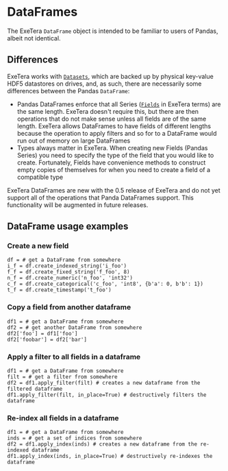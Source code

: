 # DataFrames

The ExeTera `DataFrame` object is intended to be familiar to users of Pandas, albeit not identical.

## Differences
ExeTera works with [`Datasets`](https://github.com/KCL-BMEIS/ExeTera/wiki/Dataset-API), which are backed up by physical key-value HDF5 datastores on drives, and, as such, there are necessarily some differences between the Pandas `DataFrame`:
 * Pandas DataFrames enforce that all Series ([`Fields`](https://github.com/KCL-BMEIS/ExeTera/wiki/Field-API) in ExeTera terms) are the same length. ExeTera doesn't require this, but there are then operations that do not make sense unless all fields are of the same length. ExeTera allows DataFrames to have fields of different lengths because the operation to apply filters and so for to a DataFrame would run out of memory on large DataFrames
 * Types always matter in ExeTera. When creating new Fields (Pandas Series) you need to specify the type of the field that you would like to create. Fortunately, Fields have convenience methods to construct empty copies of themselves for when you need to create a field of a compatible type

ExeTera DataFrames are new with the 0.5 release of ExeTera and do not yet support all of the operations that Panda DataFrames support. This functionality will be augmented in future releases.

## DataFrame usage examples

### Create a new field

```
df = # get a DataFrame from somewhere
i_f = df.create_indexed_string('i_foo')
f_f = df.create_fixed_string('f_foo', 8)
n_f = df.create_numeric('n_foo', 'int32')
c_f = df.create_categorical('c_foo', 'int8', {b'a': 0, b'b': 1})
t_f = df.create_timestamp('t_foo')
```

### Copy a field from another dataframe

```
df1 = # get a DataFrame from somewhere
df2 = # get another DataFrame from somewhere
df2['foo'] = df1['foo']
df2['foobar'] = df2['bar']
```

### Apply a filter to all fields in a dataframe

```
df1 = # get a DataFrame from somewhere
filt = # get a filter from somewhere
df2 = df1.apply_filter(filt) # creates a new dataframe from the filtered dataframe
df1.apply_filter(filt, in_place=True) # destructively filters the dataframe
```

### Re-index all fields in a dataframe

```
df1 = # get a DataFrame from somewhere
inds = # get a set of indices from somewhere
df2 = df1.apply_index(inds) # creates a new dataframe from the re-indexed dataframe
df1.apply_index(inds, in_place=True) # destructively re-indexes the dataframe
```


